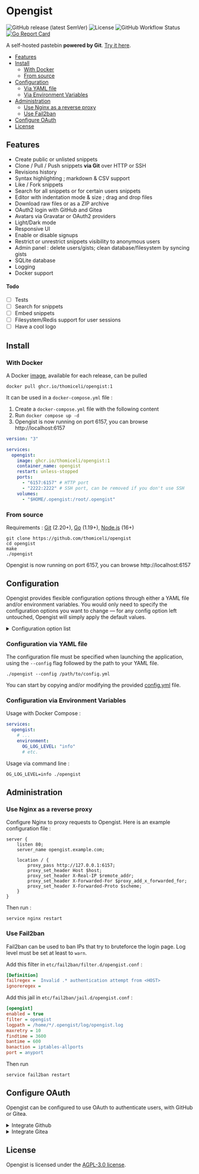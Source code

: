 # Opengist

![GitHub release (latest SemVer)](https://img.shields.io/github/v/release/thomiceli/opengist?sort=semver)
![License](https://img.shields.io/github/license/thomiceli/opengist?color=blue)
![GitHub Workflow Status](https://img.shields.io/github/actions/workflow/status/thomiceli/opengist/go.yml)
[![Go Report Card](https://goreportcard.com/badge/github.com/thomiceli/opengist)](https://goreportcard.com/report/github.com/thomiceli/opengist)

A self-hosted pastebin **powered by Git**. [Try it here](https://opengist.thomice.li).

* [Features](#features)
* [Install](#install)
    * [With Docker](#with-docker)
    * [From source](#from-source)
* [Configuration](#configuration)
    * [Via YAML file](#configuration-via-yaml-file)
    * [Via Environment Variables](#configuration-via-environment-variables)
* [Administration](#administration)
    * [Use Nginx as a reverse proxy](#use-nginx-as-a-reverse-proxy)
    * [Use Fail2ban](#use-fail2ban)
* [Configure OAuth](#configure-oauth)
* [License](#license)

## Features

* Create public or unlisted snippets
* Clone / Pull / Push snippets **via Git** over HTTP or SSH
* Revisions history
* Syntax highlighting ; markdown & CSV support
* Like / Fork snippets
* Search for all snippets or for certain users snippets
* Editor with indentation mode & size ; drag and drop files
* Download raw files or as a ZIP archive
* OAuth2 login with GitHub and Gitea
* Avatars via Gravatar or OAuth2 providers
* Light/Dark mode
* Responsive UI
* Enable or disable signups
* Restrict or unrestrict snippets visibility to anonymous users
* Admin panel : delete users/gists; clean database/filesystem by syncing gists
* SQLite database
* Logging
* Docker support

#### Todo

- [ ] Tests
- [ ] Search for snippets
- [ ] Embed snippets
- [ ] Filesystem/Redis support for user sessions
- [ ] Have a cool logo

## Install

### With Docker

A Docker [image](https://github.com/users/thomiceli/packages/container/package/opengist), available for each release, can be pulled

```shell
docker pull ghcr.io/thomiceli/opengist:1
```

It can be used in a `docker-compose.yml` file :

1. Create a `docker-compose.yml` file with the following content
2. Run `docker compose up -d`
3. Opengist is now running on port 6157, you can browse http://localhost:6157

```yml
version: "3"

services:
  opengist:
    image: ghcr.io/thomiceli/opengist:1
    container_name: opengist
    restart: unless-stopped
    ports:
      - "6157:6157" # HTTP port
      - "2222:2222" # SSH port, can be removed if you don't use SSH
    volumes:
      - "$HOME/.opengist:/root/.opengist"
```

### From source

Requirements : [Git](https://git-scm.com/downloads) (2.20+), [Go](https://go.dev/doc/install) (1.19+), [Node.js](https://nodejs.org/en/download/) (16+)

```shell
git clone https://github.com/thomiceli/opengist
cd opengist
make
./opengist
```

Opengist is now running on port 6157, you can browse http://localhost:6157

## Configuration

Opengist provides flexible configuration options through either a YAML file and/or environment variables. 
You would only need to specify the configuration options you want to change — for any config option left untouched, Opengist will simply apply the default values.

<details>
<summary>Configuration option list</summary>

| YAML Config Key       | Environment Variable     | Default value        | Description                                                                                                                       | 
|-----------------------|--------------------------|----------------------|-----------------------------------------------------------------------------------------------------------------------------------|
| log-level             | OG_LOG_LEVEL             | `warn`               | Set the log level to one of the following: `trace`, `debug`, `info`, `warn`, `error`, `fatal`, `panic`.                           |
| external-url          | OG_EXTERNAL_URL          | none                 | Public URL for the Git HTTP/SSH connection. If not set, uses the URL from the request.                                            |
| opengist-home         | OG_OPENGIST_HOME         | home directory       | Path to the directory where Opengist stores its data.                                                                             |
| db-filename           | OG_DB_FILENAME           | `opengist.db`        | Name of the SQLite database file.                                                                                                 |
| sqlite.journal-mode   | OG_SQLITE_JOURNAL_MODE   | `WAL`                | Set the journal mode for SQLite. More info [here](https://www.sqlite.org/pragma.html#pragma_journal_mode)                         |
| http.host             | OG_HTTP_HOST             | `0.0.0.0`            | The host on which the HTTP server should bind.                                                                                    |
| http.port             | OG_HTTP_PORT             | `6157`               | The port on which the HTTP server should listen.                                                                                  |
| http.git-enabled      | OG_HTTP_GIT_ENABLED      | `true`               | Enable or disable git operations (clone, pull, push) via HTTP. (`true` or `false`)                                                |
| http.tls-enabled      | OG_HTTP_TLS_ENABLED      | `false`              | Enable or disable TLS for the HTTP server. (`true` or `false`)                                                                    |
| http.cert-file        | OG_HTTP_CERT_FILE        | none                 | Path to the TLS certificate file if TLS is enabled.                                                                               |
| http.key-file         | OG_HTTP_KEY_FILE         | none                 | Path to the TLS key file if TLS is enabled.                                                                                       |
| ssh.git-enabled       | OG_SSH_GIT_ENABLED       | `true`               | Enable or disable git operations (clone, pull, push) via SSH. (`true` or `false`)                                                 |
| ssh.host              | OG_SSH_HOST              | `0.0.0.0`            | The host on which the SSH server should bind.                                                                                     |
| ssh.port              | OG_SSH_PORT              | `2222`               | The port on which the SSH server should listen.                                                                                   |
| ssh.external-domain   | OG_SSH_EXTERNAL_DOMAIN   | none                 | Public domain for the Git SSH connection, if it has to be different from the HTTP one. If not set, uses the URL from the request. |
| ssh.keygen-executable | OG_SSH_KEYGEN_EXECUTABLE | `ssh-keygen`         | Path to the SSH key generation executable.                                                                                        |
| github.client-key     | OG_GITHUB_CLIENT_KEY     | none                 | The client key for the GitHub OAuth application.                                                                                  |
| github.secret         | OG_GITHUB_SECRET         | none                 | The secret for the GitHub OAuth application.                                                                                      |
| gitea.client-key      | OG_GITEA_CLIENT_KEY      | none                 | The client key for the Gitea OAuth application.                                                                                   |
| gitea.secret          | OG_GITEA_SECRET          | none                 | The secret for the Gitea OAuth application.                                                                                       |
| gitea.url             | OG_GITEA_URL             | `https://gitea.com/` | The URL of the Gitea instance.                                                                                                    |

</details>

### Configuration via YAML file

The configuration file must be specified when launching the application, using the `--config` flag followed by the path to your YAML file.

```shell
./opengist --config /path/to/config.yml
```

You can start by copying and/or modifying the provided [config.yml](config.yml) file.

### Configuration via Environment Variables

Usage with Docker Compose :

```yml
services:
  opengist:
    # ...
    environment:
      OG_LOG_LEVEL: "info"
      # etc.
```
Usage via command line :

```shell
OG_LOG_LEVEL=info ./opengist
```

## Administration

### Use Nginx as a reverse proxy

Configure Nginx to proxy requests to Opengist. Here is an example configuration file :
```
server {
    listen 80;
    server_name opengist.example.com;

    location / {
        proxy_pass http://127.0.0.1:6157;
        proxy_set_header Host $host;
        proxy_set_header X-Real-IP $remote_addr;
        proxy_set_header X-Forwarded-For $proxy_add_x_forwarded_for;
        proxy_set_header X-Forwarded-Proto $scheme;
    }
}
```

Then run :
```shell
service nginx restart
```

### Use Fail2ban

Fail2ban can be used to ban IPs that try to bruteforce the login page.
Log level must be set at least to `warn`.

Add this filter in `etc/fail2ban/filter.d/opengist.conf` :
```ini
[Definition]
failregex =  Invalid .* authentication attempt from <HOST>
ignoreregex =
```

Add this jail in `etc/fail2ban/jail.d/opengist.conf` :
```ini
[opengist]
enabled = true
filter = opengist
logpath = /home/*/.opengist/log/opengist.log
maxretry = 10
findtime = 3600
bantime = 600
banaction = iptables-allports
port = anyport
```

Then run
```shell
service fail2ban restart
```

## Configure OAuth

Opengist can be configured to use OAuth to authenticate users, with GitHub or Gitea.

<details>
<summary>Integrate Github</summary>

* Add a new OAuth app in your [Github account settings](https://github.com/settings/applications/new)
* Set 'Authorization callback URL' to `http://opengist.domain/oauth/github/callback`
* Copy the 'Client ID' and 'Client Secret' and add them to the configuration :
  ```yaml
  github.client-key: <key>
  github.secret: <secret>
  ```
</details>

<details>
<summary>Integrate Gitea</summary>

* Add a new OAuth app in Application settings from the [Gitea instance](https://gitea.com/user/settings/applications)
* Set 'Redirect URI' to `http://opengist.domain/oauth/gitea/callback`
* Copy the 'Client ID' and 'Client Secret' and add them to the configuration :
  ```yaml
  gitea.client-key: <key>
  gitea.secret: <secret>
  # URL of the Gitea instance. Default: https://gitea.com/
  gitea.url: http://localhost:3000
  ```
</details>

## License

Opengist is licensed under the [AGPL-3.0 license](LICENSE).

